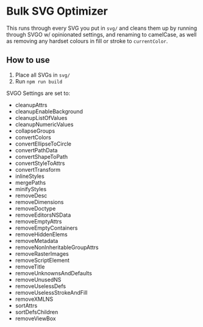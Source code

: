 # Bulk SVG Optimizer

This runs through every SVG you put in `svg/` and cleans them up by running through SVGO w/ opinionated settings, and renaming to camelCase, as well as removing any hardset colours in fill or stroke to `currentColor`.

## How to use

1. Place all SVGs in `svg/`
2. Run `npm run build`

SVGO Settings are set to:

- cleanupAttrs
- cleanupEnableBackground
- cleanupListOfValues
- cleanupNumericValues
- collapseGroups
- convertColors
- convertEllipseToCircle
- convertPathData
- convertShapeToPath
- convertStyleToAttrs
- convertTransform
- inlineStyles
- mergePaths
- minifyStyles
- removeDesc
- removeDimensions
- removeDoctype
- removeEditorsNSData
- removeEmptyAttrs
- removeEmptyContainers
- removeHiddenElems
- removeMetadata
- removeNonInheritableGroupAttrs
- removeRasterImages
- removeScriptElement
- removeTitle
- removeUnknownsAndDefaults
- removeUnusedNS
- removeUselessDefs
- removeUselessStrokeAndFill
- removeXMLNS
- sortAttrs
- sortDefsChildren
- removeViewBox

